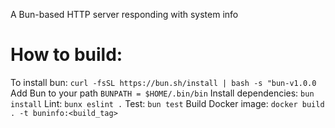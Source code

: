 A Bun-based HTTP server responding with system info
# How to build:
To install bun:
`curl -fsSL https://bun.sh/install | bash -s "bun-v1.0.0`
Add Bun to your path
`BUNPATH = $HOME/.bin/bin`
Install dependencies:
`bun install`
Lint:
`bunx eslint .`
Test:
`bun test`
Build Docker image:
`docker build . -t buninfo:<build_tag>`



